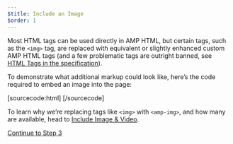 ```yaml
---
$title: Include an Image
$order: 1
---
```


Most HTML tags can be used directly in AMP HTML, but certain tags, such as the `<img>` tag, are replaced with equivalent or slightly enhanced custom AMP HTML tags (and a few problematic tags are outright banned, see [HTML Tags in the specification](/docs/reference/spec.html#html-tags)).

To demonstrate what additional markup could look like, here’s the code required to embed an image into the page:

[sourcecode:html]
<amp-img src="welcome.jpg" alt="Welcome" height="400" width="800"></amp-img>
[/sourcecode]

To learn why we’re replacing tags like `<img>` with `<amp-img>`, and how many are available, head to [Include Image & Video](/docs/guides/amp_replacements.html).

<a class="go-button button" href="/docs/tutorials/create/presentation_layout.html">Continue to Step 3</a>
